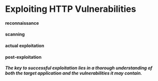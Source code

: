 # Exploiting HTTP Vulnerabilities

#### reconnaissance
#### scanning  
#### actual exploitation
#### post-exploitation

***The key to successful exploitation lies in a thorough understanding of both the target application and the vulnerabilities it may contain.***